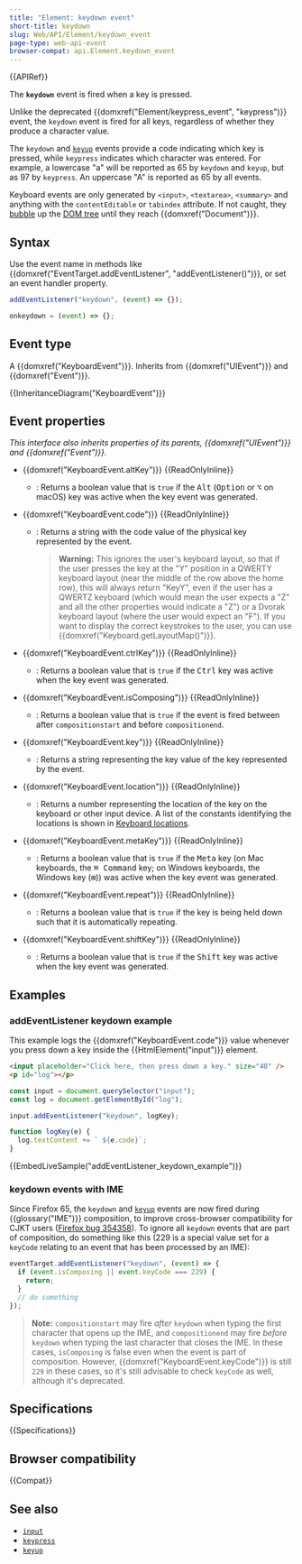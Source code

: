 ```yaml
---
title: "Element: keydown event"
short-title: keydown
slug: Web/API/Element/keydown_event
page-type: web-api-event
browser-compat: api.Element.keydown_event
---
```


{{APIRef}}

The **`keydown`** event is fired when a key is pressed.

Unlike the deprecated {{domxref("Element/keypress_event", "keypress")}} event, the `keydown` event is fired for all keys, regardless of whether they produce a character value.

The `keydown` and [`keyup`](/en-US/docs/Web/API/Element/keyup_event) events provide a code indicating which key is pressed, while `keypress` indicates which character was entered. For example, a lowercase "a" will be reported as 65 by `keydown` and `keyup`, but as 97 by `keypress`. An uppercase "A" is reported as 65 by all events.

Keyboard events are only generated by `<input>`, `<textarea>`, `<summary>` and anything with the `contentEditable` or `tabindex` attribute. If not caught, they [bubble](/en-US/docs/Learn/JavaScript/Building_blocks/Events#event_bubbling) up the [DOM tree](/en-US/docs/Web/API/Document_Object_Model/Using_the_Document_Object_Model#what_is_a_dom_tree) until they reach {{domxref("Document")}}.

## Syntax

Use the event name in methods like {{domxref("EventTarget.addEventListener", "addEventListener()")}}, or set an event handler property.

```js
addEventListener("keydown", (event) => {});

onkeydown = (event) => {};
```

## Event type

A {{domxref("KeyboardEvent")}}. Inherits from {{domxref("UIEvent")}} and {{domxref("Event")}}.

{{InheritanceDiagram("KeyboardEvent")}}

## Event properties

_This interface also inherits properties of its parents, {{domxref("UIEvent")}} and {{domxref("Event")}}._

- {{domxref("KeyboardEvent.altKey")}} {{ReadOnlyInline}}

  - : Returns a boolean value that is `true` if the <kbd>Alt</kbd> (<kbd>Option</kbd> or <kbd>⌥</kbd> on macOS) key was active when the key event was generated.

- {{domxref("KeyboardEvent.code")}} {{ReadOnlyInline}}

  - : Returns a string with the code value of the physical key represented by the event.

    > **Warning:** This ignores the user's keyboard layout, so that if the user presses the key at the "Y" position in a QWERTY keyboard layout (near the middle of the row above the home row), this will always return "KeyY", even if the user has a QWERTZ keyboard (which would mean the user expects a "Z" and all the other properties would indicate a "Z") or a Dvorak keyboard layout (where the user would expect an "F"). If you want to display the correct keystrokes to the user, you can use {{domxref("Keyboard.getLayoutMap()")}}.

- {{domxref("KeyboardEvent.ctrlKey")}} {{ReadOnlyInline}}

  - : Returns a boolean value that is `true` if the <kbd>Ctrl</kbd> key was active when the key event was generated.

- {{domxref("KeyboardEvent.isComposing")}} {{ReadOnlyInline}}
  - : Returns a boolean value that is `true` if the event is fired between after `compositionstart` and before `compositionend`.
- {{domxref("KeyboardEvent.key")}} {{ReadOnlyInline}}
  - : Returns a string representing the key value of the key represented by the event.
- {{domxref("KeyboardEvent.location")}} {{ReadOnlyInline}}
  - : Returns a number representing the location of the key on the keyboard or other input device. A list of the constants identifying the locations is shown in [Keyboard locations](/en-US/docs/Web/API/KeyboardEvent#keyboard_locations).
- {{domxref("KeyboardEvent.metaKey")}} {{ReadOnlyInline}}

  - : Returns a boolean value that is `true` if the <kbd>Meta</kbd> key (on Mac keyboards, the <kbd>⌘ Command</kbd> key; on Windows keyboards, the Windows key (<kbd>⊞</kbd>)) was active when the key event was generated.

- {{domxref("KeyboardEvent.repeat")}} {{ReadOnlyInline}}
  - : Returns a boolean value that is `true` if the key is being held down such that it is automatically repeating.
- {{domxref("KeyboardEvent.shiftKey")}} {{ReadOnlyInline}}

  - : Returns a boolean value that is `true` if the <kbd>Shift</kbd> key was active when the key event was generated.

## Examples

### addEventListener keydown example

This example logs the {{domxref("KeyboardEvent.code")}} value whenever you press down a key inside the {{HtmlElement("input")}} element.

```html
<input placeholder="Click here, then press down a key." size="40" />
<p id="log"></p>
```

```js
const input = document.querySelector("input");
const log = document.getElementById("log");

input.addEventListener("keydown", logKey);

function logKey(e) {
  log.textContent += ` ${e.code}`;
}
```

{{EmbedLiveSample("addEventListener_keydown_example")}}

### keydown events with IME

Since Firefox 65, the `keydown` and [`keyup`](/en-US/docs/Web/API/Element/keyup_event) events are now fired during {{glossary("IME")}} composition, to improve cross-browser compatibility for CJKT users ([Firefox bug 354358](https://bugzil.la/354358)). To ignore all `keydown` events that are part of composition, do something like this (229 is a special value set for a `keyCode` relating to an event that has been processed by an IME):

```js
eventTarget.addEventListener("keydown", (event) => {
  if (event.isComposing || event.keyCode === 229) {
    return;
  }
  // do something
});
```

> **Note:** `compositionstart` may fire _after_ `keydown` when typing the first character that opens up the IME, and `compositionend` may fire _before_ `keydown` when typing the last character that closes the IME. In these cases, `isComposing` is false even when the event is part of composition. However, {{domxref("KeyboardEvent.keyCode")}} is still `229` in these cases, so it's still advisable to check `keyCode` as well, although it's deprecated.

## Specifications

{{Specifications}}

## Browser compatibility

{{Compat}}

## See also

- [`input`](/en-US/docs/Web/API/Element/input_event)
- [`keypress`](/en-US/docs/Web/API/Element/keypress_event)
- [`keyup`](/en-US/docs/Web/API/Element/keyup_event)
